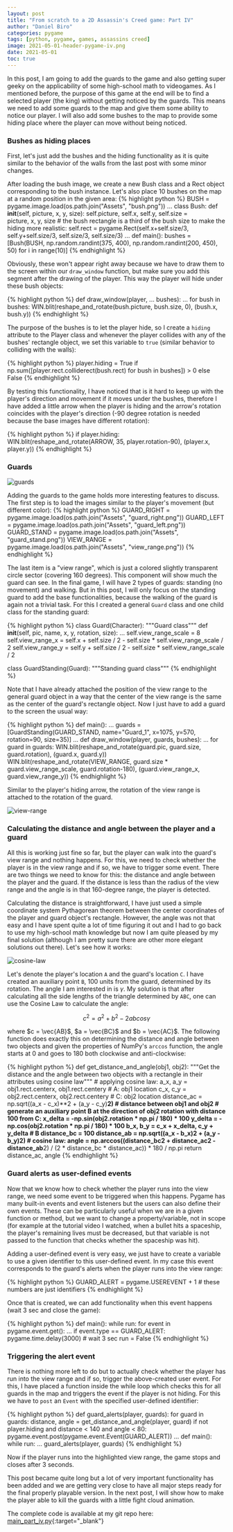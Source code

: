 ```yaml
---
layout: post
title: "From scratch to a 2D Assassin's Creed game: Part IV"
author: "Daniel Biro"
categories: pygame
tags: [python, pygame, games, assassins creed]
image: 2021-05-01-header-pygame-iv.png
date: 2021-05-01
toc: true
---
```


In this post, I am going to add the guards to the game and also getting super geeky on the applicability of some high-school math to videogames. As I mentioned before, the purpose of this game at the end will be to find a selected player (the king) without getting noticed by the guards. This means we need to add some guards to the map and give them some ability to notice our player. I will also add some bushes to the map to provide some hiding place where the player can move without being noticed.

### Bushes as hiding places

First, let's just add the bushes and the hiding functionality as it is quite similar to the behavior of the walls from the last post with some minor changes. 

After loading the bush image, we create a new Bush class and a Rect object corresponding to the bush instance. Let's also place 10 bushes on the map at a random position in the given area:
{% highlight python %}
BUSH = pygame.image.load(os.path.join("Assets", "bush.png"))
...
class Bush:
    def __init__(self, picture, x, y, size):
        self.picture, self.x, self.y, self.size = \
            picture, x, y, size
        # the bush rectangle is a third of the bush size to make the hiding more realistic:
        self.rect = pygame.Rect(self.x+self.size/3, self.y+self.size/3, self.size/3, self.size/3)
...
def main():
    bushes = [Bush(BUSH, 
                   np.random.randint(375, 400), 
                   np.random.randint(200, 450), 50) for i in range(10)]
{% endhighlight %}

Obviously, these won't appear right away because we have to draw them to the screen within our `draw_window` function, but make sure you add this segment after the drawing of the player. This way the player will hide under these bush objects:

{% highlight python %}
def draw_window(player, ... bushes):
    ...
    for bush in bushes:
        WIN.blit(reshape_and_rotate(bush.picture, bush.size, 0), (bush.x, bush.y))
{% endhighlight %}

The purpose of the bushes is to let the player hide, so I create a `hiding` attribute to the Player class and whenever the player collides with any of the bushes' rectangle object, we set this variable to `true` (similar behavior to colliding with the walls):

{% highlight python %}
player.hiding = True if np.sum([player.rect.colliderect(bush.rect) for bush in bushes]) > 0 else False
{% endhighlight %}

By testing this functionality, I have noticed that is it hard to keep up with the player's direction and movement if it moves under the bushes, therefore I have added a little arrow when the player is hiding and the arrow's rotation coincides with the player's direction (-90 degree rotation is needed because the base images have different rotation):

{% highlight python %}
if player.hiding:
        WIN.blit(reshape_and_rotate(ARROW, 35, player.rotation-90), (player.x, player.y))
{% endhighlight %}

### Guards

![guards](/assets/img/2021-05-01-guards.png "Guards")

Adding the guards to the game holds more interesting features to discuss. The first step is to load the images similar to the player's movement (but different color):
{% highlight python %}
GUARD_RIGHT = pygame.image.load(os.path.join("Assets", "guard_right.png"))
GUARD_LEFT = pygame.image.load(os.path.join("Assets", "guard_left.png"))
GUARD_STAND = pygame.image.load(os.path.join("Assets", "guard_stand.png"))
VIEW_RANGE = pygame.image.load(os.path.join("Assets", "view_range.png"))
{% endhighlight %}

The last item is a "view range", which is just a colored slightly transparent circle sector (covering 160 degrees). This component will show much the guard can see. In the final game, I will have 2 types of guards: standing (no movement) and walking. But in this post, I will only focus on the standing guard to add the base functionalities, because the walking of the guard is again not a trivial task. For this I created a general `Guard` class and one child class for the standing guard:

{% highlight python %}
class Guard(Character):
    """Guard class"""
    def __init__(self, pic, name, x, y, rotation, size):
        ...
        self.view_range_scale = 8
        self.view_range_x = self.x + self.size / 2 - self.size * self.view_range_scale / 2
        self.view_range_y = self.y + self.size / 2 - self.size * self.view_range_scale / 2

class GuardStanding(Guard):
    """Standing guard class"""
{% endhighlight %}

Note that I have already attached the position of the view range to the general guard object in a way that the center of the view range is the same as the center of the guard's rectangle object. Now I just have to add a guard to the screen the usual way:

{% highlight python %}
def main():
    ...
    guards = [GuardStanding(GUARD_STAND, name="Guard_1", x=1075, y=570, rotation=90, size=35)]
...
def draw_window(player, guards, bushes):
    ...
    for guard in guards:
        WIN.blit(reshape_and_rotate(guard.pic, guard.size, guard.rotation), (guard.x, guard.y))
        WIN.blit(reshape_and_rotate(VIEW_RANGE, guard.size * guard.view_range_scale, guard.rotation-180),
                (guard.view_range_x, guard.view_range_y))
{% endhighlight %}

Similar to the player's hiding arrow, the rotation of the view range is attached to the rotation of the guard.

![view-range](/assets/img/2021-05-01-view-range.png "View Range")


### Calculating the distance and angle between the player and a guard
All this is working just fine so far, but the player can walk into the guard's view range and nothing happens. For this, we need to check whether the player is in the view range and if so, we have to trigger some event. There are two things we need to know for this: the distance and angle between the player and the guard. If the distance is less than the radius of the view range and the angle is in that 160-degree range, the player is detected. 

Calculating the distance is straightforward, I have just used a simple coordinate system Pythagorean theorem between the center coordinates of the player and guard object's rectangle. However, the angle was not that easy and I have spent quite a lot of time figuring  it out and I had to go back to use my high-school math knowledge but now I am quite pleased by my final solution (although I am pretty sure there are other more elegant solutions out there). Let's see how it works:

![cosine-law](/assets/img/2021-05-01-cosine-law.png "Cosine Law")

Let's denote the player's location `A` and the guard's location `C`. I have created an auxiliary point `B`, 100 units from the guard, determined by its rotation. The angle I am interested in is $\gamma$. My solution is that after calculating all the side lengths of the triangle  determined by `ABC`, one can use the Cosine Law to calculate the angle:

$$ c^2 = a^2 + b^2 - 2ab cos \gamma $$

where $c = \vec{AB}$, $a = \vec{BC}$ and $b = \vec{AC}$. The following function does exactly this on determining the distance and angle between two objects and given the properties of NumPy's `arccos` function, the angle starts at 0 and goes to 180 both clockwise and anti-clockwise:

{% highlight python %}
def get_distance_and_angle(obj1, obj2):
    """Get the distance and the angle between two objects with a rectangle in their attributes using cosine law"""
    # applying cosine law:
    a_x, a_y = obj1.rect.centerx, obj1.rect.centery  # A: obj1 location
    c_x, c_y = obj2.rect.centerx, obj2.rect.centery  # C: obj2 location
    distance_ac = np.sqrt((a_x - c_x)**2 + (a_y - c_y)**2)  # distance between obj1 and obj2
    # generate an auxiliary point B at the direction of obj2 rotation with distance 100 from C:
    x_delta = -np.sin(obj2.rotation * np.pi / 180) * 100
    y_delta = -np.cos(obj2.rotation * np.pi / 180) * 100
    b_x, b_y = c_x + x_delta, c_y + y_delta  # B
    distance_bc = 100
    distance_ab = np.sqrt((a_x - b_x)**2 + (a_y - b_y)**2)
    # cosine law:
    angle = np.arccos((distance_bc**2 + distance_ac**2 - distance_ab**2) /
                      (2 * distance_bc * distance_ac)) * 180 / np.pi
    return distance_ac, angle
{% endhighlight %}

### Guard alerts as user-defined events
Now that we know how to check whether the player runs into the view range, we need some event to be triggered when this happens. Pygame has many built-in events and event listeners but the users can also define their own events. These can be particularly useful when we are in a given function or method, but we want to change a property/variable, not in scope (for example at the tutorial video I watched, when a bullet hits a spaceship, the player's remaining lives must be decreased, but that variable is not passed to the function that checks whether the spaceship was hit).

Adding a user-defined event is very easy, we just have to create a variable to use a given identifier to this user-defined event. In my case this event corresponds to the guard's alerts when the player runs into the view range:

{% highlight python %}
GUARD_ALERT = pygame.USEREVENT + 1  # these numbers are just identifiers
{% endhighlight %}

Once that is created, we can add functionality when this event happens (wait 3 sec and close the game):

{% highlight python %}
def main():
    while run:
        for event in pygame.event.get():
            ...
            if event.type == GUARD_ALERT:
                pygame.time.delay(3000)  # wait 3 sec
                run = False
{% endhighlight %}

### Triggering the alert event
There is nothing more left to do but to actually check whether the player has run into the view range and if so, trigger the above-created user event. For this, I have placed a function inside the while loop which checks this for all guards in the map and triggers the event if the player is not hiding. For this we have to `post` an `Event` with the specified user-defined identifier:

{% highlight python %}
def guard_alerts(player, guards):
    for guard in guards:
        distance, angle = get_distance_and_angle(player, guard)
        if not player.hiding and distance < 140 and angle < 80:
            pygame.event.post(pygame.event.Event(GUARD_ALERT))
...
def main():
    while run:
        ...
        guard_alerts(player, guards)
{% endhighlight %}

Now if the player runs into the highlighted view range, the game stops and closes after 3 seconds.

This post became quite long but a lot of very important functionality has been added and we are getting very close to have all major steps ready for the final properly playable version. In the next post, I will show how to make the player able to kill the guards with a little fight cloud animation.

The complete code is available at my git repo here: [main_part_iv.py](https://github.com/birodaniel8/assassins_creed_2d_game/blob/main/to_blog/main_part_iv.py){:target="_blank"}
